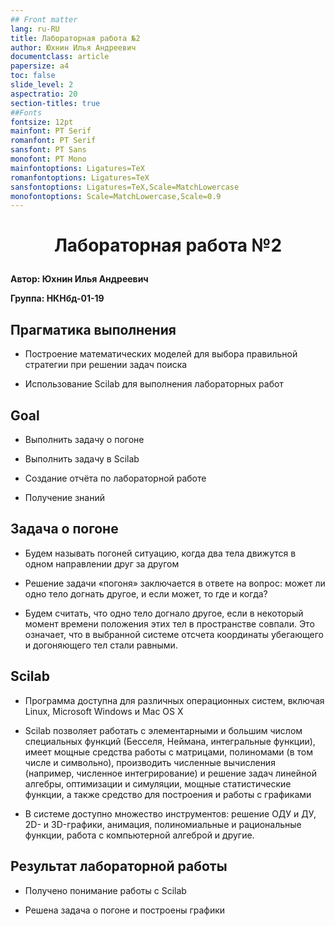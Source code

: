 ```yaml
---
## Front matter
lang: ru-RU
title: Лабораторная работа №2
author: Юхнин Илья Андреевич
documentclass: article
papersize: a4
toc: false
slide_level: 2
aspectratio: 20
section-titles: true
##Fonts
fontsize: 12pt
mainfont: PT Serif
romanfont: PT Serif
sansfont: PT Sans
monofont: PT Mono
mainfontoptions: Ligatures=TeX
romanfontoptions: Ligatures=TeX
sansfontoptions: Ligatures=TeX,Scale=MatchLowercase
monofontoptions: Scale=MatchLowercase,Scale=0.9
---
```








# <p style="text-align: center;">Лабораторная работа №2</p>



**Автор: Юхнин Илья Андреевич**

**Группа: НКНбд-01-19**

<div style="page-break-after: always;">

## Прагматика выполнения



- Построение математических моделей для выбора правильной стратегии при решении задач поиска

- Использование Scilab для выполнения лабораторных работ 

</div>

  <div style="page-break-after: always;">

## Goal



- Выполнить задачу о погоне

- Выполнить задачу в Scilab

- Создание отчёта по лабораторной работе

- Получение знаний</div>

  <div style="page-break-after: always;">

## Задача о погоне 


- Будем называть погоней ситуацию, когда два тела движутся в одном направлении друг за другом

- Решение задачи «погоня» заключается в ответе на вопрос: может ли одно тело догнать другое, и если может, то где и когда?

- Будем считать, что одно тело догнало другое, если в некоторый момент времени положения этих тел в пространстве совпали. Это означает, что в выбранной системе отсчета координаты убегающего и догоняющего тел стали равными.</div>

  <div style="page-break-after: always;">

## Scilab



- Программа доступна для различных операционных систем, включая Linux, Microsoft Windows и Mac OS X

- Scilab позволяет работать с элементарными и большим числом специальных функций (Бесселя, Неймана, интегральные функции), имеет мощные средства работы с матрицами, полиномами (в том числе и символьно), производить численные вычисления (например, численное интегрирование) и решение задач линейной алгебры, оптимизации и симуляции, мощные статистические функции, а также средство для построения и работы с графиками

- В системе доступно множество инструментов: решение ОДУ и ДУ, 2D- и 3D-графики, анимация, полиномиальные и рациональные функции, работа с компьютерной алгеброй и другие.</div>
  
    <div style="page-break-after: always;">

## Результат лабораторной работы



- Получено понимание работы с Scilab


- Решена задача о погоне и построены графики

</div>